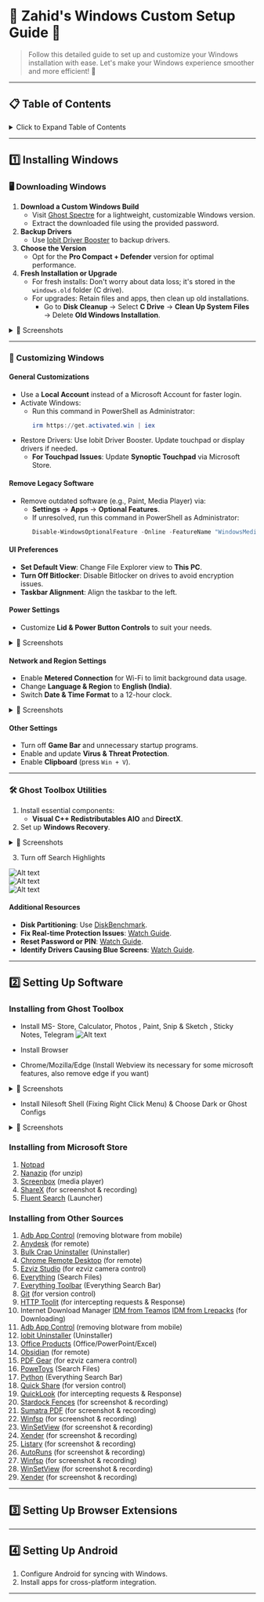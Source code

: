 # 🌟 Zahid's Windows Custom Setup Guide 🌟

> Follow this detailed guide to set up and customize your Windows installation with ease. Let's make your Windows experience smoother and more efficient! 🚀

---

## 📋 Table of Contents

<details>
<summary>Click to Expand Table of Contents</summary>

1. [Installing Windows](#1️⃣-installing-windows)
    - [Downloading Windows](#🖥️-downloading-windows)
    - [Customizing Windows](#🎨-customizing-windows)
        - [General Customizations](#general-customizations)
        - [Remove Legacy Software](#remove-legacy-software)
        - [UI Preferences](#ui-preferences)
        - [Power Settings](#power-settings)
        - [Network and Region Settings](#network-and-region-settings)
        - [Other Settings](#other-settings)
        - [Ghost Toolbox Utilities](#🛠️-ghost-toolbox-utilities)
2. [Setting Up Software](#2️⃣-setting-up-software)
3. [Setting Up Browser Extensions](#3️⃣-setting-up-browser-extensions)
4. [Setting Up Android](#4️⃣-setting-up-android)

</details>

---

## 1️⃣ Installing Windows

### 🖥️ Downloading Windows
1. **Download a Custom Windows Build**  
   - Visit [Ghost Spectre](https://ghostclouds.xyz/wp/w11-24h2-pro/) for a lightweight, customizable Windows version.
   - Extract the downloaded file using the provided password.
2. **Backup Drivers**  
   - Use [Iobit Driver Booster](https://www.teamos.xyz/search/1847348/?q=iobit+driver+booster&o=date) to backup drivers.
3. **Choose the Version**  
   - Opt for the **Pro Compact + Defender** version for optimal performance.
4. **Fresh Installation or Upgrade**  
   - For fresh installs: Don't worry about data loss; it's stored in the `windows.old` folder (C drive).  
   - For upgrades: Retain files and apps, then clean up old installations.  
     - Go to **Disk Cleanup** → Select **C Drive** → **Clean Up System Files** → Delete **Old Windows Installation**.

<details>
<summary>📸 Screenshots</summary>
    
![Alt text](https://imgur.com/3NWJxxf.png)  
![Alt text](https://imgur.com/clGR79b.png)  
![Alt text](https://imgur.com/KmzNUJ2.png)  

</details>

---

### 🎨 Customizing Windows

#### General Customizations
- Use a **Local Account** instead of a Microsoft Account for faster login.
- Activate Windows:  
  - Run this command in PowerShell as Administrator:  
    ```powershell
    irm https://get.activated.win | iex
    ```
- Restore Drivers: Use Iobit Driver Booster. Update touchpad or display drivers if needed.  
  - **For Touchpad Issues**: Update **Synoptic Touchpad** via Microsoft Store.

#### Remove Legacy Software
- Remove outdated software (e.g., Paint, Media Player) via:  
  - **Settings** → **Apps** → **Optional Features**.  
  - If unresolved, run this command in PowerShell as Administrator:  
    ```powershell
    Disable-WindowsOptionalFeature -Online -FeatureName "WindowsMediaPlayer" -NoRestart
    ```

#### UI Preferences
- **Set Default View**: Change File Explorer view to **This PC**.
- **Turn Off Bitlocker**: Disable Bitlocker on drives to avoid encryption issues.
- **Taskbar Alignment**: Align the taskbar to the left.

#### Power Settings
- Customize **Lid & Power Button Controls** to suit your needs.

<details>
<summary>📸 Screenshots</summary>

![Alt text](https://imgur.com/9fQf7AX.png)  
![Alt text](https://imgur.com/CL5N7yH.png)  
![Alt text](https://imgur.com/B7xY3VD.png)  
![Alt text](https://imgur.com/1fO2NmH.png)

</details>

#### Network and Region Settings
- Enable **Metered Connection** for Wi-Fi to limit background data usage.
- Change **Language & Region** to **English (India)**.
- Switch **Date & Time Format** to a 12-hour clock.

<details>
<summary>📸 Screenshots</summary>

![Alt text](https://imgur.com/JXWvF9U.png)  
![Alt text](https://imgur.com/NMWyoeI.png)  

</details>

#### Other Settings
- Turn off **Game Bar** and unnecessary startup programs.
- Enable and update **Virus & Threat Protection**.
- Enable **Clipboard** (press `Win + V`).

---

### 🛠️ Ghost Toolbox Utilities

1. Install essential components:  
   - **Visual C++ Redistributables AIO** and **DirectX**.
2. Set up **Windows Recovery**.

<details>
<summary>📸 Screenshots</summary>

![Alt text](https://imgur.com/sNDlnfe.png)  
![Alt text](https://imgur.com/wP7gz44.png)  
![Alt text](https://imgur.com/n1i5c3G.png)  
![Alt text](https://imgur.com/LXtIlcR.png)  
![Alt text](https://imgur.com/PS8u0Kt.png)

</details>

3. Turn off Search Highlights 

![Alt text](https://imgur.com/7P9xzpe.png)  
![Alt text](https://imgur.com/bW6U9KV.png)  
![Alt text](https://imgur.com/EVXdfti.png) 

#### Additional Resources
- **Disk Partitioning**: Use [DiskBenchmark](https://www.diskgenius.com/free.php).
- **Fix Real-time Protection Issues**: [Watch Guide](https://www.youtube.com/watch?v=B22FMrO-vYM).
- **Reset Password or PIN**: [Watch Guide](https://www.youtube.com/watch?v=-0crAEE-6hA).
- **Identify Drivers Causing Blue Screens**: [Watch Guide](https://www.youtube.com/watch?v=Dw266cVGXic).

---

## 2️⃣ Setting Up Software

### Installing from Ghost Toolbox
* Install MS- Store, Calculator, Photos , Paint, Snip & Sketch , Sticky Notes, Telegram
![Alt text](https://imgur.com/7YmOo34.png) 

* Install Browser
- Chrome/Mozilla/Edge (Install Webview its necessary for some microsoft features, also remove edge if you want)
<details>
<summary>📸 Screenshots</summary>

![Alt text](https://imgur.com/OIPzZd1.png)  
![Alt text](https://imgur.com/D2Lh7A8.png)  
![Alt text](https://imgur.com/Ber3MVF.png)  

</details>

* Install Nilesoft Shell (Fixing Right Click Menu) & Choose Dark or Ghost Configs
<details>
<summary>📸 Screenshots</summary>
![Alt text](https://imgur.com/A2iwJnQ.png)  
![Alt text](https://imgur.com/r2WwynK.png)  
![Alt text](https://imgur.com/WZNPOq3.png)
    </details>


### Installing from Microsoft Store
1. [Notpad](https://apps.microsoft.com/detail/9MSMLRH6LZF3?hl=en-us&gl=IN&ocid=pdpshare)
2. [Nanazip](https://apps.microsoft.com/detail/9N8G7TSCL18R?hl=en&gl=IN&ocid=pdpshare) (for unzip)
3. [Screenbox](https://apps.microsoft.com/detail/9NTSNMSVCB5L?hl=en-us&gl=IN&ocid=pdpshare) (media player)
4. [ShareX](https://apps.microsoft.com/detail/9NBLGGH4Z1SP?hl=en-us&gl=IN&ocid=pdpshare) (for screenshot & recording)
5. [Fluent Search](https://apps.microsoft.com/detail/9NK1HLWHNP8S?hl=en-us&gl=IN&ocid=pdpshare) (Launcher)

### Installing from Other Sources
1. [Adb App Control](https://adbappcontrol.com/en/#download) (removing blotware from mobile)
2. [Anydesk](https://apps.microsoft.com/detail/9N8G7TSCL18R?hl=en&gl=IN&ocid=pdpshare) (for remote)
3. [Bulk Crap Uninstaller](https://apps.microsoft.com/detail/9NTSNMSVCB5L?hl=en-us&gl=IN&ocid=pdpshare) (Uninstaller)
4. [Chrome Remote Desktop](https://remotedesktop.google.com/?pli=1) (for remote)
5. [Ezviz Studio](https://support.ezviz.com/download) (for ezviz camera control)
6. [Everything](https://www.voidtools.com/downloads/) (Search Files)
7. [Everything Toolbar](https://github.com/srwi/EverythingToolbar) (Everything Search Bar)
8. [Git](https://git-scm.com/downloads/win) (for version control)
9. [HTTP Toolit](https://httptoolkit.com/) (for intercepting requests & Response)
10. Internet Download Manager [IDM from Teamos](https://www.teamos.xyz/search/1848235/?q=internet+download+manager&o=date) [IDM from Lrepacks](https://lrepacks.net/repaki-programm-dlya-interneta/56-internet-download-manager-repack.html) (for Downloading)
11. [Adb App Control](https://adbappcontrol.com/en/#download) (removing blotware from mobile)
12. [Iobit Uninstaller](https://www.teamos.xyz/search/1848240/?q=Iobit+uninstaller&o=date) (Uninstaller)
13. [Office Products](https://filecr.com/windows/office-c2r-install/) (Office/PowerPoint/Excel)
14. [Obsidian](https://remotedesktop.google.com/?pli=1) (for remote)
15. [PDF Gear](https://support.ezviz.com/download) (for ezviz camera control)
16. [PoweToys](https://www.voidtools.com/downloads/) (Search Files)
17. [Python](https://github.com/srwi/EverythingToolbar) (Everything Search Bar)
18. [Quick Share](https://git-scm.com/downloads/win) (for version control)
19. [QuickLook](https://httptoolkit.com/) (for intercepting requests & Response)
20. [Stardock Fences](https://apps.microsoft.com/detail/9NBLGGH4Z1SP?hl=en-us&gl=IN&ocid=pdpshare) (for screenshot & recording)
21. [Sumatra PDF](https://apps.microsoft.com/detail/9NBLGGH4Z1SP?hl=en-us&gl=IN&ocid=pdpshare) (for screenshot & recording)
22. [Winfsp](https://apps.microsoft.com/detail/9NBLGGH4Z1SP?hl=en-us&gl=IN&ocid=pdpshare) (for screenshot & recording)
23. [WinSetView](https://apps.microsoft.com/detail/9NBLGGH4Z1SP?hl=en-us&gl=IN&ocid=pdpshare) (for screenshot & recording)
24. [Xender](https://apps.microsoft.com/detail/9NBLGGH4Z1SP?hl=en-us&gl=IN&ocid=pdpshare) (for screenshot & recording)
25. [Listary](https://apps.microsoft.com/detail/9NBLGGH4Z1SP?hl=en-us&gl=IN&ocid=pdpshare) (for screenshot & recording)
26. [AutoRuns](https://apps.microsoft.com/detail/9NBLGGH4Z1SP?hl=en-us&gl=IN&ocid=pdpshare) (for screenshot & recording)
27. [Winfsp](https://apps.microsoft.com/detail/9NBLGGH4Z1SP?hl=en-us&gl=IN&ocid=pdpshare) (for screenshot & recording)
28. [WinSetView](https://apps.microsoft.com/detail/9NBLGGH4Z1SP?hl=en-us&gl=IN&ocid=pdpshare) (for screenshot & recording)
29. [Xender](https://apps.microsoft.com/detail/9NBLGGH4Z1SP?hl=en-us&gl=IN&ocid=pdpshare) (for screenshot & recording)


---

## 3️⃣ Setting Up Browser Extensions


---

## 4️⃣ Setting Up Android

1. Configure Android for syncing with Windows.
2. Install apps for cross-platform integration.

---

